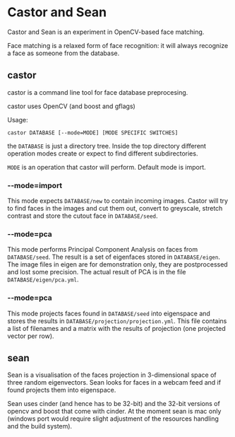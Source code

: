 # Castor and Sean

Castor and Sean is an experiment in OpenCV-based face matching.

Face matching is a relaxed form of face recognition: it will always
recognize a face as someone from the database.

## castor

castor is a command line tool for face database preprocesing.

castor uses OpenCV (and boost and gflags)

Usage:

    castor DATABASE [--mode=MODE] [MODE SPECIFIC SWITCHES]

the `DATABASE` is just a directory tree. Inside the top directory
different operation modes create or expect to find different
subdirectories.

`MODE` is an operation that castor will perform. Default mode is import.

### --mode=import

This mode expects `DATABASE/new` to contain incoming images. Castor
will try to find faces in the images and cut them out, convert to
greyscale, stretch contrast and store the cutout face in
`DATABASE/seed`.

### --mode=pca

This mode performs Principal Component Analysis on faces from
`DATABASE/seed`. The result is a set of eigenfaces stored in
`DATABASE/eigen`. The image files in eigen are for demonstration only,
they are postprocessed and lost some precision. The actual result of PCA
is in the file `DATABASE/eigen/pca.yml`.

### --mode=pca

This mode projects faces found in `DATABASE/seed` into eigenspace and
stores the results in `DATABASE/projection/projection.yml`. This file
contains a list of filenames and a matrix with the results of projection
(one projected vector per row).

## sean

Sean is a visualisation of the faces projection in 3-dimensional space
of three random eigenvectors. Sean looks for faces in a webcam feed and 
if found projects them into eigenspace.

Sean uses cinder (and hence has to be 32-bit) and the 32-bit versions of
opencv and boost that come with cinder. At the moment sean is mac only
(windows port would require slight adjustment of the resources handling
and the build system).
